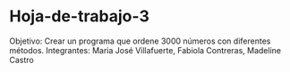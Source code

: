# Hoja-de-trabajo-3

Objetivo: Crear un programa que ordene 3000 números con diferentes métodos. 
Integrantes: Maria José Villafuerte, Fabiola Contreras, Madeline Castro 
